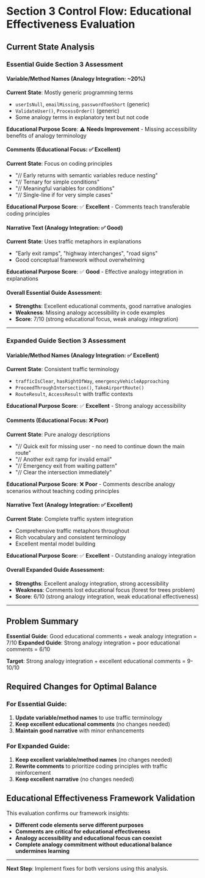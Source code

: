# Section 3 Control Flow: Educational Effectiveness Evaluation

## Current State Analysis

### Essential Guide Section 3 Assessment

#### Variable/Method Names (Analogy Integration: ~20%)
**Current State**: Mostly generic programming terms
- `userIsNull`, `emailMissing`, `passwordTooShort` (generic)
- `ValidateUser()`, `ProcessOrder()` (generic)
- Some analogy terms in explanatory text but not code

**Educational Purpose Score**: ⚠️ **Needs Improvement** - Missing accessibility benefits of analogy terminology

#### Comments (Educational Focus: ✅ Excellent)
**Current State**: Focus on coding principles
- "// Early returns with semantic variables reduce nesting"
- "// Ternary for simple conditions"
- "// Meaningful variables for conditions"
- "// Single-line if for very simple cases"

**Educational Purpose Score**: ✅ **Excellent** - Comments teach transferable coding principles

#### Narrative Text (Analogy Integration: ✅ Good)
**Current State**: Uses traffic metaphors in explanations
- "Early exit ramps", "highway interchanges", "road signs"
- Good conceptual framework without overwhelming

**Educational Purpose Score**: ✅ **Good** - Effective analogy integration in explanations

#### Overall Essential Guide Assessment:
- **Strengths**: Excellent educational comments, good narrative analogies
- **Weakness**: Missing analogy accessibility in code examples
- **Score**: 7/10 (strong educational focus, weak analogy integration)

---

### Expanded Guide Section 3 Assessment  

#### Variable/Method Names (Analogy Integration: ✅ Excellent)
**Current State**: Consistent traffic terminology
- `trafficIsClear`, `hasRightOfWay`, `emergencyVehicleApproaching`
- `ProceedThroughIntersection()`, `TakeAirportRoute()`
- `RouteResult`, `AccessResult` with traffic contexts

**Educational Purpose Score**: ✅ **Excellent** - Strong analogy accessibility

#### Comments (Educational Focus: ❌ Poor)
**Current State**: Pure analogy descriptions
- "// Quick exit for missing user - no need to continue down the main route"
- "// Another exit ramp for invalid email"
- "// Emergency exit from waiting pattern"
- "// Clear the intersection immediately"

**Educational Purpose Score**: ❌ **Poor** - Comments describe analogy scenarios without teaching coding principles

#### Narrative Text (Analogy Integration: ✅ Excellent)
**Current State**: Complete traffic system integration
- Comprehensive traffic metaphors throughout
- Rich vocabulary and consistent terminology
- Excellent mental model building

**Educational Purpose Score**: ✅ **Excellent** - Outstanding analogy integration

#### Overall Expanded Guide Assessment:
- **Strengths**: Excellent analogy integration, strong accessibility
- **Weakness**: Comments lost educational focus (forest for trees problem)
- **Score**: 6/10 (strong analogy integration, weak educational effectiveness)

---

## Problem Summary

**Essential Guide**: Good educational comments + weak analogy integration = 7/10
**Expanded Guide**: Strong analogy integration + poor educational comments = 6/10

**Target**: Strong analogy integration + excellent educational comments = 9-10/10

## Required Changes for Optimal Balance

### For Essential Guide:
1. **Update variable/method names** to use traffic terminology
2. **Keep excellent educational comments** (no changes needed)
3. **Maintain good narrative** with minor enhancements

### For Expanded Guide:
1. **Keep excellent variable/method names** (no changes needed)
2. **Rewrite comments** to prioritize coding principles with traffic reinforcement
3. **Keep excellent narrative** (no changes needed)

## Educational Effectiveness Framework Validation

This evaluation confirms our framework insights:
- **Different code elements serve different purposes**
- **Comments are critical for educational effectiveness**
- **Analogy accessibility and educational focus can coexist**
- **Complete analogy commitment without educational balance undermines learning**

---

**Next Step**: Implement fixes for both versions using this analysis.